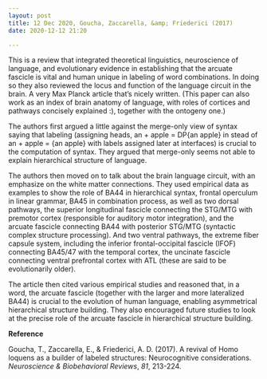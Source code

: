 ```yaml
---
layout: post
title: 12 Dec 2020, Goucha, Zaccarella, &amp; Friederici (2017)
date: 2020-12-12 21:20

---
```

<!-- wp:paragraph -->
<p>This is a review that integrated theoretical linguistics, neuroscience of language, and evolutionary evidence in establishing that the arcuate fascicle is vital and human unique in labeling of word combinations. In doing so they also reviewed the locus and function of the language circuit in the brain. A very Max Planck article that’s nicely written. (This paper can also work as an index of brain anatomy of language, with roles of cortices and pathways concisely explained :), together with the ontogeny one.)</p>
<!-- /wp:paragraph -->

<!-- wp:paragraph -->
<p>The authors first argued a little against the merge-only view of syntax saying that labeling (assigning heads, an + apple = DP{an apple} in stead of an + apple = {an apple} with labels assigned later at interfaces) is crucial to the computation of syntax. They argued that merge-only seems not able to explain hierarchical structure of language.</p>
<!-- /wp:paragraph -->

<!-- wp:paragraph -->
<p>The authors then moved on to talk about the brain language circuit, with an emphasize on the white matter connections. They used empirical data as examples to show the role of BA44 in hierarchical syntax, frontal operculum in linear grammar, BA45 in combination process, as well as two dorsal pathways, the superior longitudinal fascicle connecting the STG/MTG with premotor cortex (responsible for auditory motor integration), and the arcuate fascicle connecting BA44 with posterior STG/MTG (syntactic complex structure processing). And two ventral pathways, the extreme fiber capsule system, including the inferior frontal-occipital fascicle (IFOF) connecting BA45/47 with the temporal cortex, the uncinate fascicle connecting ventral prefrontal cortex with ATL (these are said to be evolutionarily older).</p>
<!-- /wp:paragraph -->

<!-- wp:paragraph -->
<p>The article then cited various empirical studies and reasoned that, in a word, the arcuate fascicle (together with the larger and more lateralized BA44) is crucial to the evolution of human language, enabling asymmetrical hierarchical structure building. They also encouraged future studies to look at the precise role of the arcuate fascicle in hierarchical structure building.</p>
<!-- /wp:paragraph -->

<!-- wp:paragraph -->
<p><strong>Reference </strong></p>
<!-- /wp:paragraph -->

<!-- wp:paragraph -->
<p>Goucha, T., Zaccarella, E., &amp; Friederici, A. D. (2017). A revival of Homo loquens as a builder of labeled structures: Neurocognitive considerations. <em>Neuroscience &amp; Biobehavioral Reviews</em>, <em>81</em>, 213-224.</p>
<!-- /wp:paragraph -->
